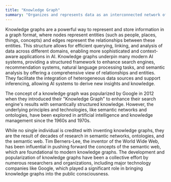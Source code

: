```yaml
---
title: "Knowledge Graph"
summary: "Organizes and represents data as an interconnected network of entities (such as objects, events, concepts) and their relationships."
---
```

Knowledge graphs are a powerful way to represent and store information in a graph format, where nodes represent entities (such as people, places, things, concepts) and edges represent the relationships between these entities. This structure allows for efficient querying, linking, and analysis of data across different domains, enabling more sophisticated and context-aware applications in AI. Knowledge graphs underpin many modern AI systems, providing a structured framework to enhance search engines, recommendation systems, natural language processing tasks, and semantic analysis by offering a comprehensive view of relationships and entities. They facilitate the integration of heterogeneous data sources and support inferencing, allowing AI systems to derive new insights and knowledge.

The concept of a knowledge graph was popularized by Google in 2012 when they introduced their "Knowledge Graph" to enhance their search engine's results with semantically structured knowledge. However, the underlying principles and technologies, like semantic networks and ontologies, have been explored in artificial intelligence and knowledge management since the 1960s and 1970s.

While no single individual is credited with inventing knowledge graphs, they are the result of decades of research in semantic networks, ontologies, and the semantic web. Tim Berners-Lee, the inventor of the World Wide Web, has been influential in pushing forward the concepts of the semantic web, which are foundational to modern knowledge graphs. The development and popularization of knowledge graphs have been a collective effort by numerous researchers and organizations, including major technology companies like Google, which played a significant role in bringing knowledge graphs into the public consciousness.

